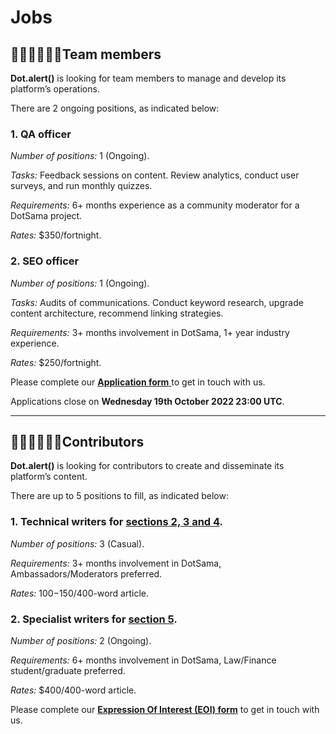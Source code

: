 # Jobs

## 👩🏿‍💻👨🏼‍💻**Team members**

**Dot.alert()** is looking for team members to manage and develop its platform’s operations.

There are 2 ongoing positions, as indicated below:

### **1. QA officer**

_Number of positions:_ 1 (Ongoing).

_Tasks:_ Feedback sessions on content. Review analytics, conduct user surveys, and run monthly quizzes.

_Requirements:_ 6+ months experience as a community moderator for a DotSama project.

_Rates:_ $350/fortnight.



### **2. SEO officer**&#x20;

_Number of positions:_ 1 (Ongoing).

_Tasks:_ Audits of communications. Conduct keyword research, upgrade content architecture, recommend linking strategies.

_Requirements:_ 3+ months involvement in DotSama, 1+ year industry experience.

_Rates:_ $250/fortnight.



Please complete our [**Application form** ](https://forms.gle/rdpbd6sQNYMoui1w9)to get in touch with us.

Applications close on **Wednesday 19th October 2022 23:00 UTC**.

****

## 👨🏻‍💼👩🏾‍💼Contributors

**Dot.alert()** is looking for contributors to create and disseminate its platform’s content.

There are up to 5 positions to fill, as indicated below:

### **1. Technical writers for** [**sections 2, 3 and 4**](https://docs.google.com/document/d/1TXH0E2CD12aLhXjQWdHUvx0gZ6jyUn5HZbGIisgb4Eo/edit?usp=sharing)**.**&#x20;

_Number of positions:_ 3 (Casual).

_Requirements:_ 3+ months involvement in DotSama, Ambassadors/Moderators preferred.

_Rates:_ $100-$150/400-word article.



### **2. Specialist writers for** [**section 5**](https://docs.google.com/document/d/1TXH0E2CD12aLhXjQWdHUvx0gZ6jyUn5HZbGIisgb4Eo/edit?usp=sharing)**.**&#x20;

_Number of positions:_ 2 (Ongoing).

_Requirements:_ 6+ months involvement in DotSama, Law/Finance student/graduate preferred.

_Rates:_ $400/400-word article.



Please complete our [**Expression Of Interest (EOI) form**](https://forms.gle/J7qvCvr9s5BRuowU7) to get in touch with us.

